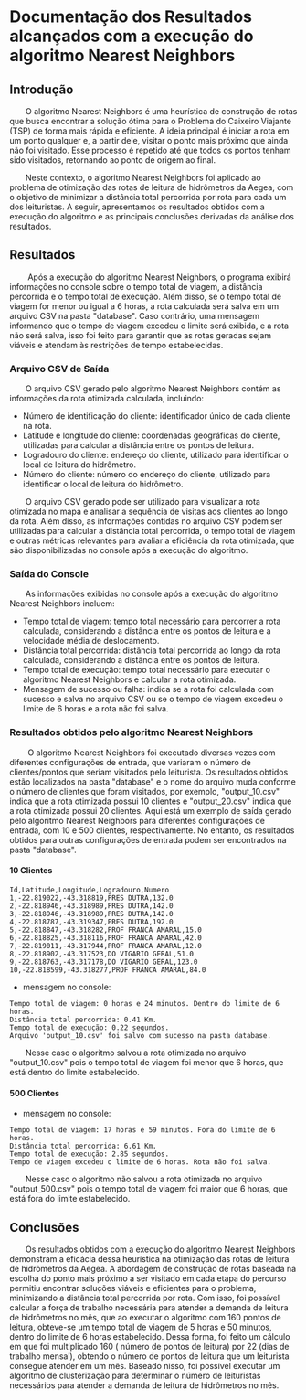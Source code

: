 # Documentação dos Resultados alcançados com a execução do algoritmo Nearest Neighbors

## Introdução

&emsp;&emsp;O algoritmo Nearest Neighbors é uma heurística de construção de rotas que busca encontrar a solução ótima para o Problema do Caixeiro Viajante (TSP) de forma mais rápida e eficiente. A ideia principal é iniciar a rota em um ponto qualquer e, a partir dele, visitar o ponto mais próximo que ainda não foi visitado. Esse processo é repetido até que todos os pontos tenham sido visitados, retornando ao ponto de origem ao final.

&emsp;&emsp;Neste contexto, o algoritmo Nearest Neighbors foi aplicado ao problema de otimização das rotas de leitura de hidrômetros da Aegea, com o objetivo de minimizar a distância total percorrida por rota para cada um dos leituristas. A seguir, apresentamos os resultados obtidos com a execução do algoritmo e as principais conclusões derivadas da análise dos resultados.

## Resultados

&emsp;&emsp; Após a execução do algoritmo Nearest Neighbors, o programa exibirá informações no console sobre o tempo total de viagem, a distância percorrida e o tempo total de execução. Além disso, se o tempo total de viagem for menor ou igual a 6 horas, a rota calculada será salva em um arquivo CSV na pasta "database". Caso contrário, uma mensagem informando que o tempo de viagem excedeu o limite será exibida, e a rota não será salva, isso foi feito para garantir que as rotas geradas sejam viáveis e atendam às restrições de tempo estabelecidas.


### Arquivo CSV de Saída

&emsp;&emsp;O arquivo CSV gerado pelo algoritmo Nearest Neighbors contém as informações da rota otimizada calculada, incluindo:

- Número de identificação do cliente: identificador único de cada cliente na rota.
- Latitude e longitude do cliente: coordenadas geográficas do cliente, utilizadas para calcular a distância entre os pontos de leitura.
- Logradouro do cliente: endereço do cliente, utilizado para identificar o local de leitura do hidrômetro.
- Número do cliente: número do endereço do cliente, utilizado para identificar o local de leitura do hidrômetro.


&emsp;&emsp;O arquivo CSV gerado pode ser utilizado para visualizar a rota otimizada no mapa e analisar a sequência de visitas aos clientes ao longo da rota. Além disso, as informações contidas no arquivo CSV podem ser utilizadas para calcular a distância total percorrida, o tempo total de viagem e outras métricas relevantes para avaliar a eficiência da rota otimizada, que são disponibilizadas no console após a execução do algoritmo.


### Saída do Console

&emsp;&emsp;As informações exibidas no console após a execução do algoritmo Nearest Neighbors incluem:

- Tempo total de viagem: tempo total necessário para percorrer a rota calculada, considerando a distância entre os pontos de leitura e a velocidade média de deslocamento.
- Distância total percorrida: distância total percorrida ao longo da rota calculada, considerando a distância entre os pontos de leitura.
- Tempo total de execução: tempo total necessário para executar o algoritmo Nearest Neighbors e calcular a rota otimizada.
- Mensagem de sucesso ou falha: indica se a rota foi calculada com sucesso e salva no arquivo CSV ou se o tempo de viagem excedeu o limite de 6 horas e a rota não foi salva.



### Resultados obtidos pelo algoritmo Nearest Neighbors

&emsp;&emsp; O algoritmo Nearest Neighbors foi executado diversas vezes com diferentes configurações de entrada, que variaram o número de clientes/pontos que seriam visitados pelo leiturista. Os resultados obtidos estão localizados na pasta "database" e o nome do arquivo muda conforme o número de clientes que foram visitados, por exemplo, "output_10.csv" indica que a rota otimizada possui 10 clientes e "output_20.csv" indica que a rota otimizada possui 20 clientes. Aqui está um exemplo de saída gerado pelo algoritmo Nearest Neighbors para diferentes configurações de entrada, com 10 e 500 clientes, respectivamente. No entanto, os resultados obtidos para outras configurações de entrada podem ser encontrados na pasta "database".

#### 10 Clientes

```csv
Id,Latitude,Longitude,Logradouro,Numero
1,-22.819022,-43.318819,PRES DUTRA,132.0
2,-22.818946,-43.318989,PRES DUTRA,142.0
3,-22.818946,-43.318989,PRES DUTRA,142.0
4,-22.818787,-43.319347,PRES DUTRA,192.0
5,-22.818847,-43.318282,PROF FRANCA AMARAL,15.0
6,-22.818825,-43.318116,PROF FRANCA AMARAL,42.0
7,-22.819011,-43.317944,PROF FRANCA AMARAL,12.0
8,-22.818902,-43.317523,DO VIGARIO GERAL,51.0
9,-22.818763,-43.317178,DO VIGARIO GERAL,123.0
10,-22.818599,-43.318277,PROF FRANCA AMARAL,84.0

```
 * mensagem no console: 

```console
Tempo total de viagem: 0 horas e 24 minutos. Dentro do limite de 6 horas.
Distância total percorrida: 0.41 Km.
Tempo total de execução: 0.22 segundos.
Arquivo 'output_10.csv' foi salvo com sucesso na pasta database.
```

&emsp;&emsp;Nesse caso o algoritmo salvou a rota otimizada no arquivo "output_10.csv" pois o tempo total de viagem foi menor que 6 horas, que está dentro do limite estabelecido. 

#### 500 Clientes

* mensagem no console: 

```console
Tempo total de viagem: 17 horas e 59 minutos. Fora do limite de 6 horas.
Distância total percorrida: 6.61 Km.
Tempo total de execução: 2.85 segundos.
Tempo de viagem excedeu o limite de 6 horas. Rota não foi salva.
```

&emsp;&emsp;Nesse caso o algoritmo não salvou a rota otimizada no arquivo "output_500.csv" pois o tempo total de viagem foi maior que 6 horas, que está fora do limite estabelecido.

## Conclusões

&emsp;&emsp;Os resultados obtidos com a execução do algoritmo Nearest Neighbors demonstram a eficácia dessa heurística na otimização das rotas de leitura de hidrômetros da Aegea. A abordagem de construção de rotas baseada na escolha do ponto mais próximo a ser visitado em cada etapa do percurso permitiu encontrar soluções viáveis e eficientes para o problema, minimizando a distância total percorrida por rota. Com isso, foi possível calcular a força de trabalho necessária para atender a demanda de leitura de hidrômetros no mês, que ao executar o algoritmo com 160 pontos de leitura, obteve-se um tempo total de viagem de 5 horas e 50 minutos, dentro do limite de 6 horas estabelecido. Dessa forma, foi feito um cálculo em que foi multiplicado 160 ( número de pontos de leitura) por 22 (dias de trabalho mensal), obtendo o número de pontos de leitura que um leiturista consegue atender em um mês. Baseado nisso, foi possível executar um algoritmo de clusterização para determinar o número de leituristas necessários para atender a demanda de leitura de hidrômetros no mês.

